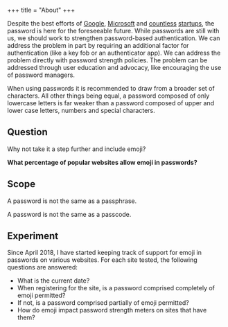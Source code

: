 +++
title = "About"
+++

Despite the best efforts of [Google](https://techcrunch.com/2016/05/23/google-plans-to-bring-password-free-logins-to-android-apps-by-year-end/), [Microsoft](https://query.prod.cms.rt.microsoft.com/cms/api/am/binary/RE2KEup) and [countless](https://www.theguardian.com/technology/2015/mar/13/halifax-trials-heartbeat-id-technology-for-online-banking) [startups](https://www.techrepublic.com/article/is-it-time-to-replace-passwords-with-passthoughts/), the password is here for the foreseeable future. While passwords are still with us, we should work to strengthen password-based authentication. We can address the problem in part by requiring an additional factor for authentication (like a key fob or an authenticator app). We can address the problem directly with password strength policies. The problem can be addressed through user education and advocacy, like encouraging the use of password managers.   

When using passwords it is recommended to draw from a broader set of characters. All other things being equal, a password composed of only lowercase letters is far weaker than a password composed of upper and lower case letters, numbers and special characters.


## Question
Why not take it a step further and include emoji?

**What percentage of popular websites allow emoji in passwords?**

## Scope
A password is not the same as a passphrase.

A password is not the same as a passcode.

## Experiment
Since April 2018, I have started keeping track of support for emoji in passwords on various websites. For each site tested, the following questions are answered:

  * What is the current date?
  * When registering for the site, is a password comprised completely of emoji permitted?
  * If not, is a password comprised partially of emoji permitted?
  * How do emoji impact password strength meters on sites that have them?
